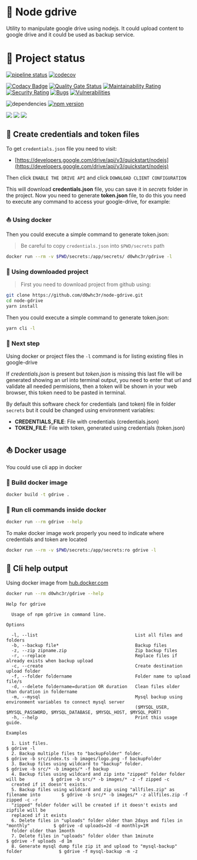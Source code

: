 
# :floppy_disk: Node gdrive

Utility to manipulate google drive using nodejs. It could upload content to google drive and it could be used as backup service.

# :eyes: Project status

[![pipeline status](https://gitlab.com/d0whc3r/node-gdrive/badges/master/pipeline.svg)](https://github.com/d0whc3r/node-gdrive)
[![codecov](https://codecov.io/gh/d0whc3r/node-gdrive/branch/master/graph/badge.svg)](https://codecov.io/gh/d0whc3r/node-gdrive)

[![Codacy Badge](https://api.codacy.com/project/badge/Grade/2612116bab5f493cada70bffc3cb6492)](https://www.codacy.com/app/d0whc3r/node-gdrive?utm_source=github.com&amp;utm_medium=referral&amp;utm_content=d0whc3r/node-gdrive&amp;utm_campaign=Badge_Grade)
[![Quality Gate Status](https://sonarcloud.io/api/project_badges/measure?project=d0whc3r_node-gdrive&metric=alert_status)](https://sonarcloud.io/dashboard?id=d0whc3r_node-gdrive)
[![Maintainability Rating](https://sonarcloud.io/api/project_badges/measure?project=d0whc3r_node-gdrive&metric=sqale_rating)](https://sonarcloud.io/dashboard?id=d0whc3r_node-gdrive)
[![Security Rating](https://sonarcloud.io/api/project_badges/measure?project=d0whc3r_node-gdrive&metric=security_rating)](https://sonarcloud.io/dashboard?id=d0whc3r_node-gdrive)
[![Bugs](https://sonarcloud.io/api/project_badges/measure?project=d0whc3r_node-gdrive&metric=bugs)](https://sonarcloud.io/dashboard?id=d0whc3r_node-gdrive)
[![Vulnerabilities](https://sonarcloud.io/api/project_badges/measure?project=d0whc3r_node-gdrive&metric=vulnerabilities)](https://sonarcloud.io/dashboard?id=d0whc3r_node-gdrive)

![dependencies](https://img.shields.io/david/d0whc3r/node-gdrive.svg)
[![npm version](https://img.shields.io/npm/v/@d0whc3r%2Fnode-gdrive.svg)](https://www.npmjs.com/package/@d0whc3r/node-gdrive)

[![](https://img.shields.io/docker/cloud/build/d0whc3r/gdrive.svg)](https://hub.docker.com/r/d0whc3r/gdrive)
[![](https://images.microbadger.com/badges/version/d0whc3r/gdrive.svg)](https://hub.docker.com/r/d0whc3r/gdrive)
[![](https://images.microbadger.com/badges/image/d0whc3r/gdrive.svg)](https://hub.docker.com/r/d0whc3r/gdrive)

## :key: Create credentials and token files

To get `credentials.json` file you need to visit:
- [https://developers.google.com/drive/api/v3/quickstart/nodejs](https://developers.google.com/drive/api/v3/quickstart/nodejs)

Then click `ENABLE THE DRIVE API` and click `DOWNLOAD CLIENT CONFIGURATION`

This will download **credentials.json** file, you can save it in *secrets* folder in the project.
Now you need to generate **token.json** file, to do this you need to execute any command to access your google-drive, for example:

### :boat: Using docker

Then you could execute a simple command to generate token.json:

> Be careful to copy `credentials.json` into `$PWD/secrets` path

```bash
docker run --rm -v $PWD/secrets:/app/secrets/ d0whc3r/gdrive -l
```

### :pencil: Using downloaded project

> First you need to download project from github using:

```bash
git clone https://github.com/d0whc3r/node-gdrive.git
cd node-gdrive
yarn install
```

Then you could execute a simple command to generate token.json:

```bash
yarn cli -l
```

### :beginner: Next step

Using docker or project files the `-l` command is for listing existing files in google-drive

If *credentials.json* is present but *token.json* is missing this last file will be generated showing an url into terminal output, you need to enter that url and validate all needed permisions, then a token will be shown in your web browser, this token need to be pasted in terminal.

By default this software check for credentials (and token) file in folder `secrets` but it could be changed using environment variables:
- **CREDENTIALS_FILE**: File with credentials (credentials.json)
- **TOKEN_FILE**: File with token, generated using credentials (token.json)

## :boat: Docker usage

You could use cli app in docker

### :rowboat: Build docker image

```bash
docker build -t gdrive .
```

### :checkered_flag: Run cli commands inside docker

```bash
docker run --rm gdrive --help
```
To make docker image work properly you need to indicate where credentials and token are located

```bash
docker run --rm -v $PWD/secrets:/app/secrets:ro gdrive -l
```

## :checkered_flag: Cli help output

Using docker image from [hub.docker.com](https://hub.docker.com/r/d0whc3r/gdrive)

```bash
docker run --rm d0whc3r/gdrive --help
```

```
Help for gdrive

  Usage of npm gdrive in command line. 

Options

  -l, --list                                     List all files and folders                                                    
  -b, --backup file*                             Backup files                                                                  
  -z, --zip zipname.zip                          Zip backup files                                                              
  -r, --replace                                  Replace files if already exists when backup upload                            
  -c, --create                                   Create destination upload folder                                              
  -f, --folder foldername                        Folder name to upload file/s                                                  
  -d, --delete foldername=duration OR duration   Clean files older than duration in foldername                                 
  -m, --mysql                                    Mysql backup using environment variables to connect mysql server              
                                                 ($MYSQL_USER, $MYSQL_PASSWORD, $MYSQL_DATABASE, $MYSQL_HOST, $MYSQL_PORT)     
  -h, --help                                     Print this usage guide.                                                       

Examples

  1. List files.                                                                      $ gdrive -l                                                   
  2. Backup multiple files to "backupFolder" folder.                                  $ gdrive -b src/index.ts -b images/logo.png -f backupFolder   
  3. Backup files using wildcard to "backup" folder.                                  $ gdrive -b src/* -b images/* -f backup                       
  4. Backup files using wildcard and zip into "zipped" folder folder will be          $ gdrive -b src/* -b images/* -z -f zipped -c             
  created if it doesn't exists.                                                                                                                     
  5. Backup files using wildcard and zip using "allfiles.zip" as filename into        $ gdrive -b src/* -b images/* -z allfiles.zip -f zipped -c -r 
  "zipped" folder folder will be created if it doesn't exists and zipfile will be                                                                   
  replaced if it exists                                                                                                                             
  6. Delete files in "uploads" folder older than 2days and files in "monthly"         $ gdrive -d uploads=2d -d monthly=1M                          
  folder older than 1month                                                                                                                          
  7. Delete files in "uploads" folder older than 1minute                              $ gdrive -f uploads -d 1m                                     
  8. Generate mysql dump file zip it and upload to "mysql-backup" folder              $ gdrive -f mysql-backup -m -z   
```
